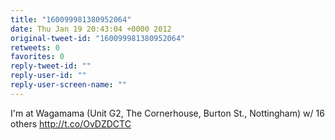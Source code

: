 ```yaml
---
title: "160099981380952064"
date: Thu Jan 19 20:43:04 +0000 2012
original-tweet-id: "160099981380952064"
retweets: 0
favorites: 0
reply-tweet-id: ""
reply-user-id: ""
reply-user-screen-name: ""
---
```

I'm at Wagamama (Unit G2, The Cornerhouse, Burton St., Nottingham) w/ 16 others http://t.co/OvDZDCTC
